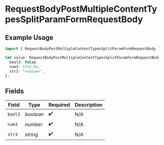 # RequestBodyPostMultipleContentTypesSplitParamFormRequestBody

## Example Usage

```typescript
import { RequestBodyPostMultipleContentTypesSplitParamFormRequestBody } from "openapi/sdk/models/operations";

let value: RequestBodyPostMultipleContentTypesSplitParamFormRequestBody = {
  bool3: false,
  num3: 4750.60,
  str3: "<value>",
};
```

## Fields

| Field              | Type               | Required           | Description        |
| ------------------ | ------------------ | ------------------ | ------------------ |
| `bool3`            | *boolean*          | :heavy_check_mark: | N/A                |
| `num3`             | *number*           | :heavy_check_mark: | N/A                |
| `str3`             | *string*           | :heavy_check_mark: | N/A                |